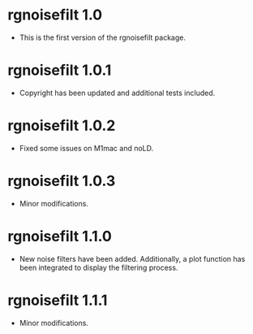 # rgnoisefilt 1.0

* This is the first version of the rgnoisefilt package.

# rgnoisefilt 1.0.1

* Copyright has been updated and additional tests included.

# rgnoisefilt 1.0.2

* Fixed some issues on M1mac and noLD.

# rgnoisefilt 1.0.3

* Minor modifications.

# rgnoisefilt 1.1.0

* New noise filters have been added. Additionally, a plot function has been integrated to display the filtering process.

# rgnoisefilt 1.1.1

* Minor modifications.